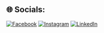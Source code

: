 ## 🌐 Socials:
[![Facebook](https://img.shields.io/badge/Facebook-%231877F2.svg?logo=Facebook&logoColor=white)](https://facebook.com/zanef.8) [![Instagram](https://img.shields.io/badge/Instagram-%23E4405F.svg?logo=Instagram&logoColor=white)](https://instagram.com/zanep_8) [![LinkedIn](https://img.shields.io/badge/LinkedIn-%230077B5.svg?logo=linkedin&logoColor=white)](https://linkedin.com/in/zanep08) 


